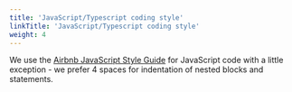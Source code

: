 ```yaml
---
title: 'JavaScript/Typescript coding style'
linkTitle: 'JavaScript/Typescript coding style'
weight: 4
---
```


We use the [Airbnb JavaScript Style Guide](https://github.com/airbnb/javascript) for JavaScript code with a
little exception - we prefer 4 spaces for indentation of nested blocks and statements.
